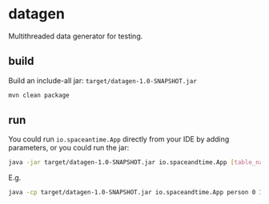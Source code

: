 # datagen

Multithreaded data generator for testing.

## build

Build an include-all jar: `target/datagen-1.0-SNAPSHOT.jar`

```bash
mvn clean package
```

## run

You could run `io.spaceantime.App` directly from your IDE by adding parameters, or you could run the jar:

```bash
java -jar target/datagen-1.0-SNAPSHOT.jar io.spaceandtime.App [table_name] [start_id] [end_id] [num_threads] [jdbc_properties_file]
```

E.g.

```bash
java -cp target/datagen-1.0-SNAPSHOT.jar io.spaceandtime.App person 0 100000 10 ./dg.properties
```
